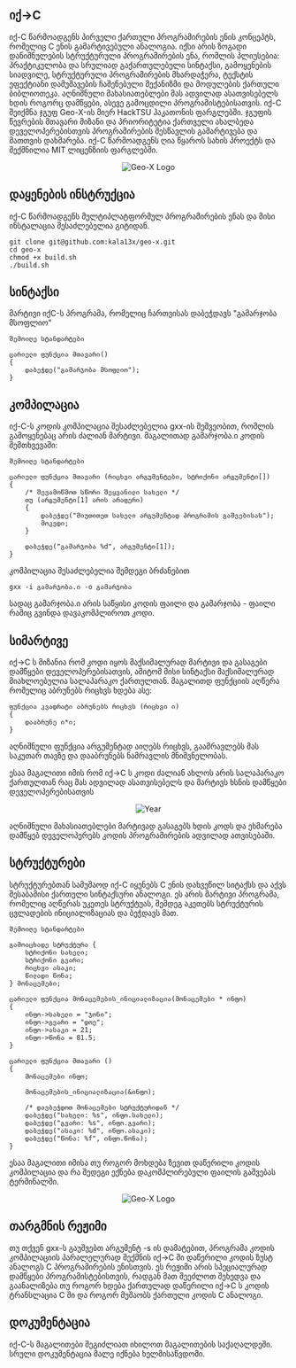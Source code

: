 ## იქ->C

იქ-C წარმოადგენს პირველი ქართული პროგრამირების ენის კონცეპტს, რომელიც C ენის გამარტივებული ანალოგია. იქსი არის ზოგადი დანიშნულების სტრუქტურული პროგრამირების ენა, რომლის პლიუსებია: პრაქტიკულობა და სრულიად გაქართულებული სინტაქსი, გამოყენების სიადვილე, სტრუქტურული პროგრამირების მხარდაჭერა, ტექსტის ეფექტიანი დამუშავების ჩაშენებული მექანიზმი და მოდულების ქართული ბიბლიოთეკა. აღნიშნული მახასიათებლები მას ადვილად ასათვისებელს ხდის როგორც დამწყები, ასევე გამოცდილი პროგრამისტებისათვის. იქ-C შეიქმნა ჯგუფ Geo-X-ის მიერ HackTSU ჰაკათონის ფარგლებში. ჯგუფის წევრების მთავარი მიზანი და პრიორიტეტია ქართველი ახალბედა დეველოპერებისთვის პროგრამირების შესწავლის გამარტივება და მათთვის დახმარება. იქ-C წარმოადგენს ღია წყაროს სახის პროექტს და შექმნილია MIT ლიცენზიის ფარგლებში.

<p align="center">
  <img src="https://raw.githubusercontent.com/kala13x/geo-x/master/images/logo.png" alt="Geo-X Logo"/>
</p>

## დაყენების ინსტრუქცია
იქ-C წარმოადგენს მულტიპლატფორმულ პროგრამირების ენას და მისი ინსტალაცია შესაძლებელია გიტიდან.
```
git clone git@github.com:kala13x/geo-x.git
cd geo-x
chmod +x build.sh
./build.sh
```

## სინტაქსი
მარტივი იქC-ს პროგრამა, რომელიც ჩართვისას დაბეჭდავს "გამარჯობა მსოფლიო"
```
შემოიღე სტანდარტები

ცარიელი ფუნქცია მთავარი() 
{ 
    დაბეჭდე("გამარჯობა მსოფლიო"); 
}
```

## კომპილაცია
იქ-C-ს კოდის კომპილაცია შესაძლებელია gxx-ის მეშვეობით, რომლის გამოყენებაც არის ძალიან მარტივი. მაგალითად გამარჯობა.ი კოდის შემთხვევაში:

```
შემოიღე სტანდარტები

ცარიელი ფუნქცია მთავარი (რიცხვი არგუმენტები, სტრიქონი არგუმენტი[])
{
	/* შევამოწმოთ სწორი შეყვანილი სახელი */
	თუ (არგუმენტი[1] არის არაფერი) 
	{
		დაბეჭდე("მიუთითეთ სახელი არგუმენტად პროგრამის გაშვებისას");
		მოკვდი;
	}

	დაბეჭდე("გამარჯობა %d", არგუმენტი[1]);
}
```
კომპილაცია შესაძლებელია შემდეგი ბრძანებით
```
gxx -i გამარჯობა.ი -o გამარჯობა
```
სადაც გამარჯობა.ი არის საწყისი კოდის ფაილი და გამარჯობა - ფაილი რაშიც გვინდა დავაკომპლიროთ კოდი.


## სიმარტივე
იქ->C ს მიზანია რომ კოდი იყოს მაქსიმალურად მარტივი და გასაგები დამწყები დეველოპერებისათვის, ამიტომ მისი სინტაქსი მაქსიმალურად მიახლოებულია სალაპარაკო ქართულთან. მაგალითდ ფუნქციის აღწერა რომელიც აბრუნებს რიცხვს ხდება ასე:

```
ფუნქცია კვადრატი აბრუნებს რიცხვს (რიცხვი ი) 
{
    დააბრუნე ი*ი;
}
```
აღნიშნული ფუნქცია არგუმენტად აიღებს რიცხვს, გაამრავლებს მას საკუთარ თავზე და დააბრუნებს ნამრავლის მნიშვნელობას.

ესაა მაგალითი იმის რომ იქ->C ს კოდი ძალიან ახლოს არის სალაპარაკო ქართულთან რაც მას ადვილად ასათვისებელს და მარტივს ხსნის დამწყები დეველოპერებისათვის

<p align="center">
  <img src="https://raw.githubusercontent.com/kala13x/geo-x/master/images/leap.png" alt="Year"/>
</p>

აღნიშნული მახასიათებლები მარტივად გასაგებს ხდის კოდს და ეხმარება დამწყებ დეველოპერებს კოდის პროგრამირების ადვილად ათვისებაში.

## სტრუქტურები
სტრუქტურებთან სამუშაოდ იქ-C იყენებს C ენის დახვეწილ სიტაქსს და აქვს შესაბამისი ქართული სინტაქსური ანალოგი. ეს არის მარტივი პროგრამა, რომელიც აღწერას უკეთეს სტრუქტუას, შემდეგ აკეთებს სტრუქტურის ცვლადების ინიციალიზაციას და ბეჭდავს მათ.

```
შემოიღე სტანდარტები

გამოაცხადე სტრუქტურა {
    სტრიქონი სახელი;
    სტრიქონი გვარი;
    რიცხვი ასაკი;
    წილადი წონა;
} მონაცემები;

ცარიელი ფუნქცია მონაცემების_ინიციალიზაცია(მონაცემები * ინფო) 
{
    ინფო->სახელი = "ჯონი";
    ინფო->გვარი = "დოე";
    ინფო->ასაკი = 21;
    ინფო->წონა = 81.5;
}

ცარიელი ფუნქცია მთავარი ()
{
    მონაცემები ინფო;

    მონაცემების_ინიციალიზაცია(&ინფო);

    /* დავბეჭდოთ მონაცემები სტრუქტურიდან */
    დაბეჭდე("სახელი: %s", ინფო.სახელი);
    დაბეჭდე("გვარი: %s", ინფო.გვარი);
    დაბეჭდე("ასაკი: %d", ინფო.ასაკი);
    დაბეჭდე("წონა: %f", ინფო.წონა);
}
```
ესაა მაგალითი იმისა თუ როგორ მოხდება ზევით დაწერილი კოდის კომპილაცია და რა შედეგი ექნება დაკომპლირებული ფაილის გაშვებას ტერმინალში.

<p align="center">
  <img src="https://raw.githubusercontent.com/kala13x/geo-x/master/images/struct.png" alt="Geo-X Logo"/>
</p>

## თარგმნის რეჟიმი
თუ თქვენ gxx-ს გაუშვებთ არგუმენტ -s ის დამატებით, პროგრამა კოდის კომპილაციის პარალელურად შექმნის იქ->C ში დაწერილი კოდის ზუსტ ანალოგს C პროგრამირების ენისთვის. ეს რეჟიმი არის სპეციალურად დამწყები პროგრამისტებისთვის, რადგან მათ შეეძლოთ შეხედვა და გაანალიზება თუ როგორ ხდება ქართულად დაწერილი იქ->C ს კოდის ტრანსლაცია C ში და როგორ მუშაობს ქართული კოდის C ანალოგი.

## დოკუმენტაცია
იქ-C-ს მაგალითები შეგიძლიათ იხილოთ მაგალითების საქაღალდეში.
სრული დოკუმენტაცია მალე იქნება ხელმისაწვდომი.
